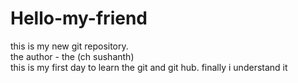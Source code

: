 # Hello-my-friend
this is my new git repository.
<br>
the author - the (ch sushanth)
<br>
this is my first day to learn the git and git hub.
finally i understand it

